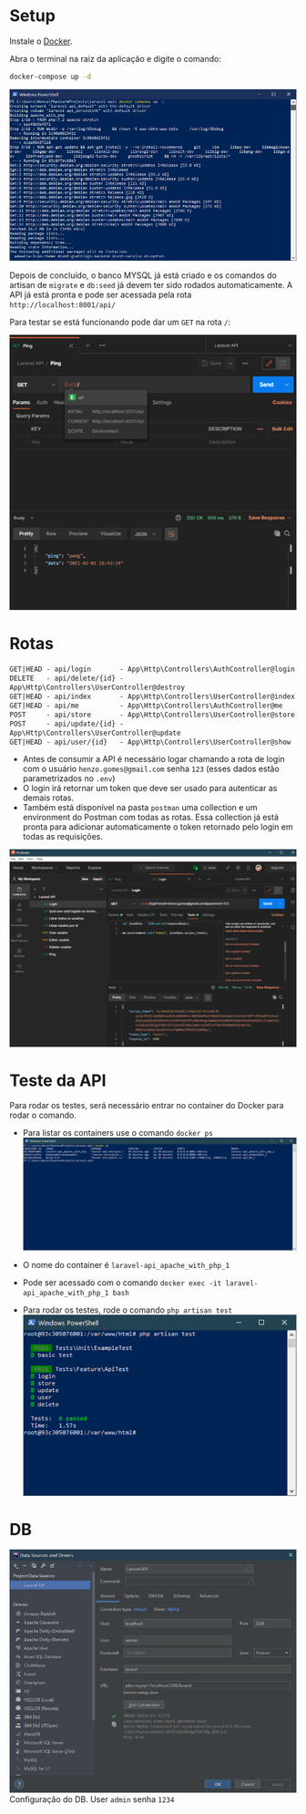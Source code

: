 Setup
=====

Instale o [Docker](https://docs.docker.com/get-started/).

Abra o terminal na raiz da aplicação e digite o comando:
```sh
docker-compose up -d
```

![docker_compose](readme_images/1.png)

Depois de concluído, o banco MYSQL já está criado e os comandos do artisan de `migrate` e `db:seed` já devem ter sido rodados automaticamente. A API já está pronta e pode ser acessada pela rota `http://localhost:8001/api/`

Para testar se está funcionando pode dar um `GET` na rota `/`:

![ping](readme_images/2.png)

Rotas
=====

```
GET|HEAD - api/login       - App\Http\Controllers\AuthController@login
DELETE   - api/delete/{id} - App\Http\Controllers\UserController@destroy
GET|HEAD - api/index       - App\Http\Controllers\UserController@index
GET|HEAD - api/me          - App\Http\Controllers\AuthController@me
POST     - api/store       - App\Http\Controllers\UserController@store
POST     - api/update/{id} - App\Http\Controllers\UserController@update
GET|HEAD - api/user/{id}   - App\Http\Controllers\UserController@show
```

- Antes de consumir a API é necessário logar chamando a rota de login com o usuário `henzo.gomes@gmail.com` senha `123` (esses dados estão parametrizados no `.env`)
- O login irá retornar um token que deve ser usado para autenticar as demais rotas.
- Também está disponível na pasta `postman` uma collection e um environment do Postman com todas as rotas. Essa collection já está pronta para adicionar automaticamente o token retornado pelo login em todas as requisições.

![postman](readme_images/3.png)

Teste da API
=====

Para rodar os testes, será necessário entrar no container do Docker para rodar o comando.

- Para listar os containers use o comando `docker ps`
![docker_ps](readme_images/4.png)

- O nome do container é `laravel-api_apache_with_php_1`
- Pode ser acessado com o comando `docker exec -it laravel-api_apache_with_php_1 bash`

- Para rodar os testes, rode o comando `php artisan test`
![test](readme_images/5.png)

DB
=====
![db](readme_images/6.png)
Configuração do DB. User `admin` senha `1234`
